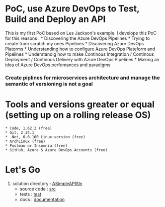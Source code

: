 # PoC, use Azure DevOps to Test, Build and Deploy an API
This is my first PoC based on Les Jackson's example. I develope this PoC for this reasons :
    * Discovering the Azure DevOps Pipelines
    * Trying to create from scratch my ones Pipelines
    * Discovering Azure DevOps Platorms
    * Understanding how to configure Azure DevOps Plateform and Pipelines
    * Understandig how to make Continous Integration / Continous Deployment / Continous Delivery with Azure DevOps Pipelines
    * Making an idea of Azure DevOps perfomances and paradigms

### Create piplines for microservices architecture and manage the semantic of versioning is not a goal

# Tools and versions greater or equal (setting up on a rolling release OS)
    * Code, 1.62.2 (free)
    * Git, 2.34.1
    * .Net, 6.0.100 Linux-version (free)
    * ArchLinux (free)
    * Postman or Insomnia (free)
    * GitHub, Azure & Azure DevOps Accounts (free)

    

# Let's Go

1. solution directory : [ASimpleAPISln](ASimpleAPISln)
    * source code : [src](ASimpleAPISln/src)
    * tests : [test](ASimpleAPISln/test)
    * docs : [documentation](docs)